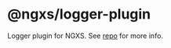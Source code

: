 # @ngxs/logger-plugin
Logger plugin for NGXS. See [repo](https://github.com/ngxs/store) for more info.
